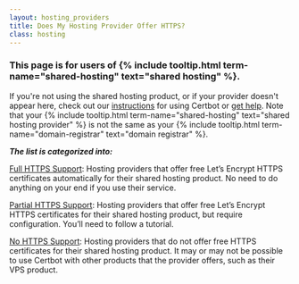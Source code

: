 ```yaml
---
layout: hosting_providers
title: Does My Hosting Provider Offer HTTPS?
class: hosting
---
```


<div class="shared-hosting">
  <h3>This page is for users of {% include tooltip.html term-name="shared-hosting" text="shared hosting" %}.</h3>

  If you're not using the shared hosting product, or if your provider doesn't appear here, check out our <a href="/instructions">instructions</a> for using Certbot or <a href="/get-help">get help</a>. Note that your {% include tooltip.html term-name="shared-hosting" text="shared hosting provider" %} is not the same as your {% include tooltip.html term-name="domain-registrar" text="domain registrar" %}.
</div>


**_The list is categorized into:_**

<a id="full-bounce" href="#table-anchor">Full HTTPS Support</a>: Hosting providers that offer free Let’s Encrypt HTTPS certificates automatically for their shared hosting product. No need to do anything on your end if you use their service.

<a id="partial-bounce" href="#table-anchor">Partial HTTPS Support</a>: Hosting providers that offer free Let’s Encrypt HTTPS certificates for their shared hosting product, but require configuration. You’ll need to follow a tutorial.

<a id="no-bounce" href="#table-anchor">No HTTPS Support</a>: Hosting providers that do not offer free HTTPS certificates for their shared hosting product. It may or may not be possible to use Certbot with other products that the provider offers, such as their VPS product.
